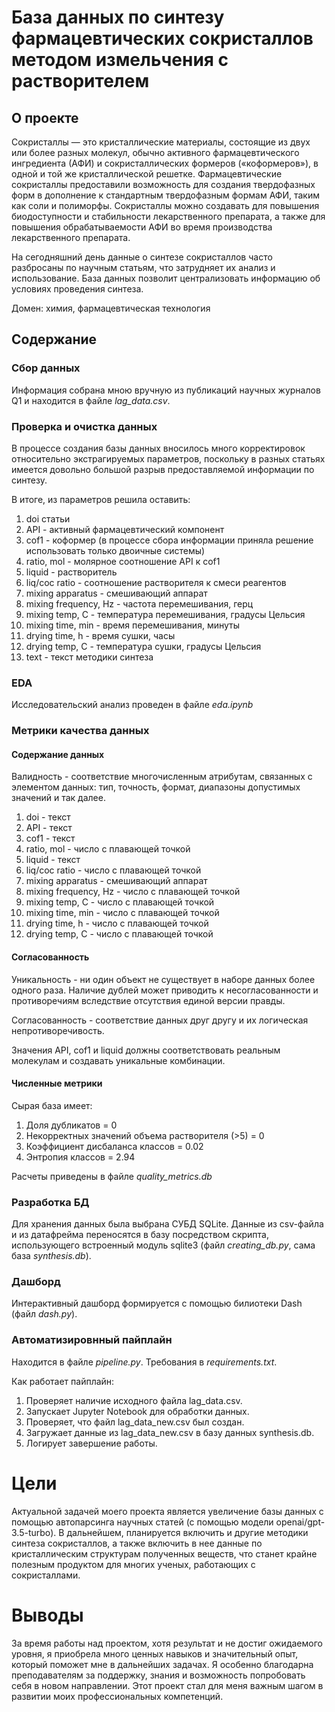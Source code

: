 # База данных по синтезу фармацевтических сокристаллов методом измельчения с растворителем

## О  проекте

Сокристаллы — это кристаллические материалы, состоящие из двух или более разных молекул, обычно активного фармацевтического ингредиента (АФИ) и сокристаллических формеров («коформеров»), в одной и той же кристаллической решетке. Фармацевтические сокристаллы предоставили возможность для создания твердофазных форм в дополнение к стандартным твердофазным формам АФИ, таким как соли и полиморфы. Сокристаллы можно создавать для повышения биодоступности и стабильности лекарственного препарата, а также для повышения обрабатываемости АФИ во время производства лекарственного препарата.

 На сегодняшний день данные о синтезе сокристаллов часто разбросаны по научным статьям, что затрудняет их анализ и использование. База данных позволит централизовать информацию об условиях проведения синтеза.

 Домен: химия, фармацевтическая технология

## Содержание

### Сбор данных

Информация собрана мною вручную из публикаций научных журналов Q1 и находится в файле *lag_data.csv*.

### Проверка и очистка данных

В процессе создания базы данных вносилось много корректировок относительно экстрагируемых параметров, поскольку в разных статьях имеется довольно большой разрыв предоставляемой информации по синтезу.

В итоге, из параметров решила оставить:

1. doi статьи
2. API - активный фармацевтический компонент
3. cof1 - коформер (в процессе сбора информации приняла решение использовать  только двоичные системы)
4. ratio, mol - молярное соотношение API к cof1
5. liquid - растворитель
6. liq/coc ratio - соотношение растворителя к смеси реагентов
7. mixing apparatus - смешивающий аппарат
8. mixing frequency, Hz - частота перемешивания, герц
9. mixing temp, C - температура перемешивания, градусы Цельсия
10. mixing time, min - время перемешивания, минуты
11. drying time, h - время сушки, часы
12. drying temp, C - температура сушки, градусы Цельсия
13. text - текст методики синтеза
    
### EDA

Исследовательский анализ проведен в файле *eda.ipynb*


### Метрики качества данных

#### Содержание данных

Валидность - соответствие многочисленным атрибутам, связанных с элементом данных: тип, точность, формат, диапазоны допустимых значений и так далее.

1. doi - текст
2. API - текст
3. cof1 - текст
4. ratio, mol - число с плавающей точкой
5. liquid - текст
6. liq/coc ratio - число с плавающей точкой
7. mixing apparatus - смешивающий аппарат
8. mixing frequency, Hz - число с плавающей точкой
9. mixing temp, C - число с плавающей точкой
10. mixing time, min - число с плавающей точкой
11. drying time, h - число с плавающей точкой
12. drying temp, C - число с плавающей точкой

#### Согласованность

Уникальность - ни один объект не существует в наборе данных более одного раза. Наличие дублей может приводить к несогласованности и противоречиям вследствие отсутствия единой версии правды.

Согласованность - соответствие данных друг другу и их логическая непротиворечивость.

Значения API, cof1 и liquid должны соответствовать реальным молекулам и создавать уникальные комбинации.

#### Численные метрики

Сырая база имеет:

1. Доля дубликатов  = 0
2. Некорректных значений объема растворителя  (>5) = 0
3. Коэффициент дисбаланса классов = 0.02
4. Энтропия классов  = 2.94

Расчеты приведены в файле  *quality_metrics.db*

### Разработка БД

Для хранения данных была выбрана СУБД SQLite. Данные из csv-файла и из датафрейма переносятся в базу посредством скрипта, использующего встроенный модуль sqlite3 (файл *creating_db.py*, сама база *synthesis.db*).

### Дашборд

Интерактивный дашборд формируется с помощью билиотеки Dash (файл *dash.py*).

### Автоматизировнный пайплайн

Находится в файле *pipeline.py*. Требования в *requirements.txt*. 

Как работает пайплайн:

1. Проверяет наличие исходного файла lag_data.csv.
2. Запускает Jupyter Notebook для обработки данных.
3. Проверяет, что файл lag_data_new.csv был создан.
4. Загружает данные из lag_data_new.csv в базу данных synthesis.db.
5. Логирует завершение работы.

# Цели

Актуальной задачей моего проекта является увеличение базы данных с помощью автопарсинга научных статей (с помощью модели openai/gpt-3.5-turbo). В дальнейшем, планируется включить и другие методики синтеза сокристаллов, а также включить в нее данные по кристаллическим структурам полученных веществ, что станет крайне полезным продуктом для многих ученых, работающих с сокристаллами.

# Выводы

За время работы над проектом, хотя результат и не достиг ожидаемого уровня, я приобрела много ценных навыков и значительный опыт, который поможет мне в дальнейших задачах. Я особенно благодарна преподавателям за поддержку, знания и возможность попробовать себя в новом направлении. Этот проект стал для меня важным шагом в развитии моих профессиональных компетенций.
